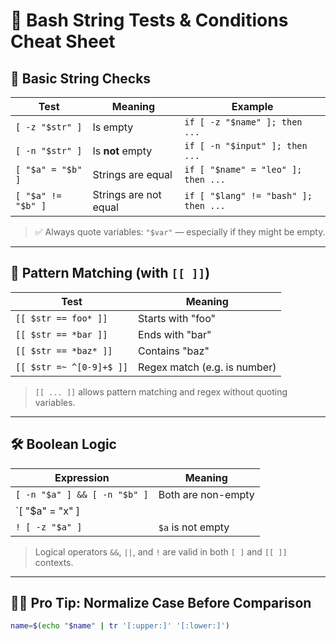 # 🧪 Bash String Tests & Conditions Cheat Sheet

## 🎯 Basic String Checks

| Test                        | Meaning                      | Example                                |
|-----------------------------|------------------------------|----------------------------------------|
| `[ -z "$str" ]`            | Is empty                     | `if [ -z "$name" ]; then ...`          |
| `[ -n "$str" ]`            | Is **not** empty             | `if [ -n "$input" ]; then ...`         |
| `[ "$a" = "$b" ]`          | Strings are equal            | `if [ "$name" = "leo" ]; then ...`     |
| `[ "$a" != "$b" ]`         | Strings are not equal        | `if [ "$lang" != "bash" ]; then ...`   |

> ✅ Always quote variables: `"$var"` — especially if they might be empty.

---

## 🔁 Pattern Matching (with `[[ ]]`)

| Test                          | Meaning                            |
|-------------------------------|-------------------------------------|
| `[[ $str == foo* ]]`         | Starts with "foo"                  |
| `[[ $str == *bar ]]`         | Ends with "bar"                    |
| `[[ $str == *baz* ]]`        | Contains "baz"                     |
| `[[ $str =~ ^[0-9]+$ ]]`     | Regex match (e.g. is number)       |

> `[[ ... ]]` allows pattern matching and regex without quoting variables.

---

## 🛠 Boolean Logic

| Expression                        | Meaning                             |
|-----------------------------------|-------------------------------------|
| `[ -n "$a" ] && [ -n "$b" ]`     | Both are non-empty                  |
| `[ "$a" = "x" ] || [ "$b" = "y" ]` | Either condition is true            |
| `! [ -z "$a" ]`                  | `$a` is not empty                   |

> Logical operators `&&`, `||`, and `!` are valid in both `[ ]` and `[[ ]]` contexts.

---

## 🧙‍♂️ Pro Tip: Normalize Case Before Comparison

```bash
name=$(echo "$name" | tr '[:upper:]' '[:lower:]')
